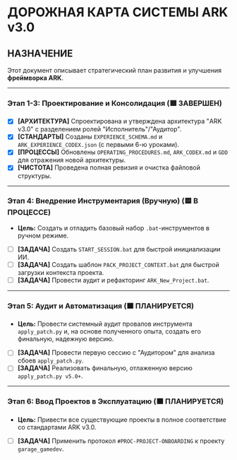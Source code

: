 # ДОРОЖНАЯ КАРТА СИСТЕМЫ ARK v3.0

## НАЗНАЧЕНИЕ

Этот документ описывает стратегический план развития и улучшения **фреймворка ARK**.

---

### Этап 1-3: Проектирование и Консолидация (🟩 ЗАВЕРШЕН)
*   [x] **[АРХИТЕКТУРА]** Спроектирована и утверждена архитектура "ARK v3.0" с разделением ролей "Исполнитель"/"Аудитор".
*   [x] **[СТАНДАРТЫ]** Созданы `EXPERIENCE_SCHEMA.md` и `ARK_EXPERIENCE_CODEX.json` (с первыми 6-ю уроками).
*   [x] **[ПРОЦЕССЫ]** Обновлены `OPERATING_PROCEDURES.md`, `ARK_CODEX.md` и `GDD` для отражения новой архитектуры.
*   [x] **[ЧИСТОТА]** Проведена полная ревизия и очистка файловой структуры.

---

### Этап 4: Внедрение Инструментария (Вручную) (🟨 В ПРОЦЕССЕ)
*   **Цель:** Создать и отладить базовый набор `.bat`-инструментов в ручном режиме.
*   [ ] **[ЗАДАЧА]** Создать `START_SESSION.bat` для быстрой инициализации ИИ.
*   [ ] **[ЗАДАЧА]** Создать шаблон `PACK_PROJECT_CONTEXT.bat` для быстрой загрузки контекста проекта.
*   [ ] **[ЗАДАЧА]** Провести аудит и рефакторинг `ARK_New_Project.bat`.

---

### Этап 5: Аудит и Автоматизация (🟧 ПЛАНИРУЕТСЯ)
*   **Цель:** Провести системный аудит провалов инструмента `apply_patch.py` и, на основе полученного опыта, создать его финальную, надежную версию.
*   [ ] **[ЗАДАЧА]** Провести первую сессию с "Аудитором" для анализа сбоев `apply_patch.py`.
*   [ ] **[ЗАДАЧА]** Реализовать финальную, отлаженную версию `apply_patch.py v5.0+`.

---

### Этап 6: Ввод Проектов в Эксплуатацию (🟧 ПЛАНИРУЕТСЯ)
*   **Цель:** Привести все существующие проекты в полное соответствие со стандартами ARK v3.0.
*   [ ] **[ЗАДАЧА]** Применить протокол `#PROC-PROJECT-ONBOARDING` к проекту `garage_gamedev`.